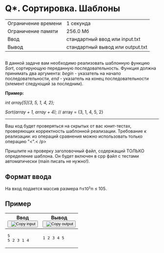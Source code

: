 <div class="problem-statement problem-statement_type_markdown">
    <div class="header">
        <h1 class="title">Q*. Сортировка. Шаблоны</h1>
        <table class="limits">
            <tbody>
                <tr class="time-limit">
                    <td class="property-title">Ограничение времени</td>
                    <td>1&nbsp;секунда</td>
                </tr>
                <tr class="memory-limit">
                    <td class="property-title">Ограничение памяти</td>
                    <td>256.0 Мб</td>
                </tr>
                <tr class="input-file">
                    <td class="property-title">Ввод</td>
                    <td colspan="1">стандартный ввод или input.txt</td>
                </tr>
                <tr class="output-file">
                    <td class="property-title">Вывод</td>
                    <td colspan="1">стандартный вывод или output.txt</td>
                </tr>
            </tbody>
        </table>
    </div>
    <h2></h2>
    <div class="legend">
        <div class="Markdown">
            <p class="paragraph">В данной задаче вам необходимо реализовать шаблонную функцию <em>Sort</em>, сортирующую переданную последовательность. Функция должна принимать два аргумента: <em>begin</em> - указатель на начало последовательности, <em>end</em> - указатель на конец последовательности (элемент следующий за последним).</p>
            <p class="paragraph"><strong>Пример:</strong></p>
            <p class="paragraph"><em>int array[5]{3, 5, 1, 4, 2};</em></p>
            <p class="paragraph"><em>Sort(array + 1, array + 4);</em> // array = {3, 1, 4, 5, 2}</p>
            <hr>
            <p class="paragraph">Ваш код будет проверяться на скрытых от вас юнит-тестах, проверяющих корректность шаблонной реализации. Требование к реализации: из операций сравнения можно использовать только операцию "&lt;".&lt; /p&gt;
                    </p><p class="paragraph">Пришлите на проверку заголовочный файл, содержащий ТОЛЬКО определение шаблона. Он будет включен в cpp файл с тестами автоматически (main писать не нужно!).</p>
        </div>
    </div>
    <h2>Формат ввода</h2>
    <div class="input-specification">
        <div class="Markdown">
            <p class="paragraph">На вход подается массив размера <span class="katex"><span class="katex-mathml"><span class="MathJax_Preview" style="color: inherit; display: none;"></span><span id="MathJax-Element-1-Frame" class="mjx-chtml MathJax_CHTML" tabindex="0" style="font-size: 97%;"><span id="MJXc-Node-1" class="mjx-math"><span id="MJXc-Node-2" class="mjx-mrow"><span id="MJXc-Node-3" class="mjx-semantics"><span id="MJXc-Node-4" class="mjx-mrow"><span id="MJXc-Node-5" class="mjx-mi"><span class="mjx-char MJXc-TeX-math-I" style="padding-top: 0.246em; padding-bottom: 0.307em;">n</span></span><span id="MJXc-Node-6" class="mjx-mo MJXc-space3"><span class="mjx-char MJXc-TeX-main-R" style="padding-top: 0.368em; padding-bottom: 0.49em;">≤</span></span><span id="MJXc-Node-7" class="mjx-mn MJXc-space3"><span class="mjx-char MJXc-TeX-main-R" style="padding-top: 0.368em; padding-bottom: 0.368em;">1</span></span><span id="MJXc-Node-8" class="mjx-msup"><span class="mjx-base"><span id="MJXc-Node-9" class="mjx-mn"><span class="mjx-char MJXc-TeX-main-R" style="padding-top: 0.368em; padding-bottom: 0.368em;">0</span></span></span><span class="mjx-sup" style="font-size: 70.7%; vertical-align: 0.591em; padding-left: 0px; padding-right: 0.071em;"><span id="MJXc-Node-10" class="mjx-mn" style=""><span class="mjx-char MJXc-TeX-main-R" style="padding-top: 0.368em; padding-bottom: 0.368em;">5</span></span></span></span></span></span></span></span></span><script type="math/mml" id="MathJax-Element-1"><math xmlns="http://www.w3.org/1998/Math/MathML">
                            <semantics>
                                <mrow>
                                    <mi>n</mi>
                                    <mo>≤</mo>
                                    <mn>1</mn>
                                    <msup>
                                        <mn>0</mn>
                                        <mn>5</mn>
                                    </msup>
                                </mrow>
                                <annotation encoding="application/x-tex">n \le 10^5</annotation>
                            </semantics>
                        </math></script></span><span class="katex-html" aria-hidden="true"><span class="base"><span class="strut" style="height:0.7719400000000001em;vertical-align:-0.13597em;"></span><span class="mord mathnormal">n</span><span class="mspace" style="margin-right:0.2777777777777778em;"></span><span class="mrel">≤</span><span class="mspace" style="margin-right:0.2777777777777778em;"></span></span><span class="base"><span class="strut" style="height:0.8141079999999999em;vertical-align:0em;"></span><span class="mord">1</span><span class="mord"><span class="mord">0</span><span class="msupsub"><span class="vlist-t"><span class="vlist-r"><span class="vlist" style="height:0.8141079999999999em;"><span style="top:-3.063em;margin-right:0.05em;"><span class="pstrut" style="height:2.7em;"></span><span class="sizing reset-size6 size3 mtight"><span class="mord mtight">5</span></span></span></span></span></span></span></span></span></span></span>.</p>
        </div>
    </div>
    <h2>Пример</h2>
    <div>
        <table class="sample-tests">
            <thead>
                <tr>
                    <th>Ввод<div class="problem__copy-sample"><button class="button button_theme_pseudo button_size_s button_only-icon_yes problem__copy-button problem__copy-button_type_input i-bem" data-bem="{&quot;button&quot;:{}}" role="button" type="button" title="Copy input"><span class="button__text">&nbsp;<img class="image button__icon button__icon_role_copy" src="//yastatic.net/lego/_/La6qi18Z8LwgnZdsAr1qy1GwCwo.gif" alt="Copy input"></span></button></div></th>
                    <th>Вывод<div class="problem__copy-sample"><button class="button button_theme_pseudo button_size_s button_only-icon_yes problem__copy-button problem__copy-button_type_output i-bem" data-bem="{&quot;button&quot;:{}}" role="button" type="button" title="Copy output"><span class="button__text">&nbsp;<img class="image button__icon button__icon_role_copy" src="//yastatic.net/lego/_/La6qi18Z8LwgnZdsAr1qy1GwCwo.gif" alt="Copy output"></span></button></div></th>
                </tr>
            </thead>
            <tbody>
                <tr>
                    <td>
                        <pre>5
5 2 3 1 4
</pre>
                    </td>
                    <td>
                        <pre>1 2 3 4 5 
</pre>
                    </td>
                </tr>
            </tbody>
        </table>
    </div>
</div>
